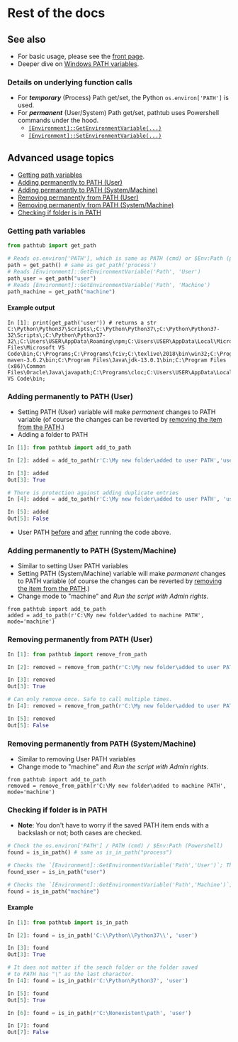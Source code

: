 
# Rest of the docs
## See also
  - For basic usage, please see the [front page](../README.md).
  - Deeper dive on [Windows PATH variables](path_variables.md).
### Details on underlying function calls
- For ***temporary*** (Process) Path get/set, the Python `os.environ['PATH']` is used.
-  For ***permanent*** (User/System) Path get/set, pathtub uses Powershell commands under the hood. 
   -  [`[Environment]::GetEnvironmentVariable(...)`](https://docs.microsoft.com/en-us/dotnet/api/system.environment.getenvironmentvariable)
   -  [`[Environment]::SetEnvironmentVariable(...)`](https://docs.microsoft.com/en-us/dotnet/api/system.environment.setenvironmentvariable)


  
## Advanced usage topics
- [Getting path variables](#getting-path-variables)
- [Adding permanently to PATH (User)](#adding-permanently-to-path-user)
- [Adding permanently to PATH (System/Machine)](#adding-permanently-to-path-systemmachine)
- [Removing permanently from PATH (User)](#removing-permanently-from-path-user)
- [Removing permanently from PATH  (System/Machine)](#removing-permanently-from-path-systemmachine)
- [Checking if folder is in PATH](#checking-if-folder-is-in-path)

  



### Getting path variables
```python
from pathtub import get_path

# Reads os.environ['PATH'], which is same as PATH (cmd) or $Env:Path (powershell)
path = get_path() # same as get_path('process')
# Reads [Environment]::GetEnvironmentVariable('Path', 'User')
path_user = get_path("user")
# Reads [Environment]::GetEnvironmentVariable('Path', 'Machine')
path_machine = get_path("machine")
```
#### Example output
```
In [1]: print(get_path('user')) # returns a str
C:\Python\Python37\Scripts\;C:\Python\Python37\;C:\Python\Python37-32\Scripts\;C:\Python\Python37-32\;C:\Users\USER\AppData\Roaming\npm;C:\Users\USER\AppData\Local\Microsoft\WindowsApps;C:\Program Files\Microsoft VS Code\bin;C:\Programs;C:\Programs\fciv;C:\texlive\2018\bin\win32;C:\Programs\apache-maven-3.6.2\bin;C:\Program Files\Java\jdk-13.0.1\bin;C:\Program Files (x86)\Common Files\Oracle\Java\javapath;C:\Programs\cloc;C:\Users\USER\AppData\Local\Programs\Microsoft VS Code\bin;
``` 

  
### Adding permanently to PATH (User)

- Setting PATH (User) variable will make *permanent* changes to PATH variable (of course the changes can be reverted by [removing the item from the PATH](#removing-path-user-variables).)
- Adding a folder to PATH

```python
In [1]: from pathtub import add_to_path

In [2]: added = add_to_path(r'C:\My new folder\added to user PATH','user')

In [3]: added
Out[3]: True

# There is protection against adding duplicate entries
In [4]: added = add_to_path(r'C:\My new folder\added to user PATH', 'user')

In [5]: added
Out[5]: False
```

- User PATH  [before](img/before-setting-user.png) and  [after](img/after-setting-user.png) running the code above.



### Adding permanently to PATH (System/Machine)
- Similar to setting User PATH variables
- Setting PATH (System/Machine) variable will make *permanent* changes to PATH variable (of course the changes can be reverted by [removing the item from the PATH](#removing-path-systemmachine-variables).)
- Change mode to "machine" and *Run the script with Admin rights*.

```
from pathtub import add_to_path
added = add_to_path(r'C:\My new folder\added to machine PATH', mode='machine')
```

### Removing permanently from PATH (User) 

```python
In [1]: from pathtub import remove_from_path

In [2]: removed = remove_from_path(r'C:\My new folder\added to user PATH', 'user')

In [3]: removed
Out[3]: True

# Can only remove once. Safe to call multiple times.
In [4]: removed = remove_from_path(r'C:\My new folder\added to user PATH', 'user')

In [5]: removed
Out[5]: False
``` 

### Removing permanently from PATH  (System/Machine) 

- Similar to removing User PATH variables
- Change mode to "machine" and *Run the script with Admin rights*.

```
from pathtub import add_to_path
removed = remove_from_path(r'C:\My new folder\added to machine PATH', mode='machine')
```
### Checking if folder is in PATH
- **Note**: You don't have to worry if the saved PATH item ends with a backslash or not; both cases are checked.
```python
# Check the os.environ['PATH'] / PATH (cmd) / $Env:Path (Powershell) 
found = is_in_path() # same as is_in_path("process") 

# Checks the `[Environment]::GetEnvironmentVariable('Path','User')`; The "User PATH"
found_user = is_in_path("user")

# Checks the `[Environment]::GetEnvironmentVariable('Path','Machine')`; The "System PATH"
found = is_in_path("machine")
```
#### Example
```python
In [1]: from pathtub import is_in_path

In [2]: found = is_in_path('C:\\Python\\Python37\\', 'user')

In [3]: found
Out[3]: True

# It does not matter if the seach folder or the folder saved
# to PATH has "\" as the last character.
In [4]: found = is_in_path(r'C:\Python\Python37', 'user')

In [5]: found
Out[5]: True

In [6]: found = is_in_path(r'C:\Nonexistent\path', 'user')

In [7]: found
Out[7]: False
```
